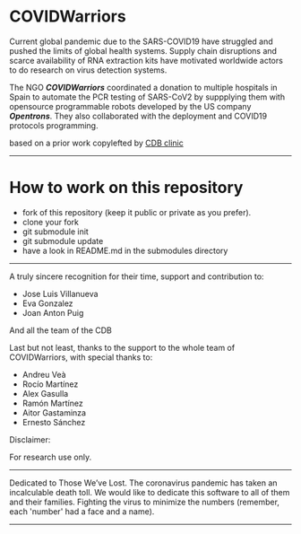 # COVIDWarriors

Current global pandemic due to the SARS-COVID19 have struggled and pushed the limits of global health systems. Supply chain disruptions and scarce availability of RNA extraction kits have motivated worldwide actors to do research on virus detection systems.

The NGO ***COVIDWarriors*** coordinated a donation to multiple hospitals in Spain to automate the PCR testing of SARS-CoV2 by suppplying them with opensource programmable robots  developed by the US company ***Opentrons***. They also collaborated with the deployment and COVID19 protocols programming.

based on a prior work  copylefted by [CDB clinic](https://github.com/CDB-coreBM/covid19clinic)

--------------
# How to work on this repository


- fork of this repository (keep it public or private as you prefer).
- clone your fork
- git submodule init
- git submodule update
- have a look in README.md in the submodules directory

--------------
A truly sincere recognition for their time, support and contribution to:

- Jose Luis Villanueva
- Eva Gonzalez
- Joan Anton Puig

And all the team of the CDB

Last but not least, thanks to the support to the whole team of COVIDWarriors, with special thanks to:
- Andreu Veà
- Rocío Martínez
- Alex Gasulla
- Ramón Martínez
- Aitor Gastaminza
- Ernesto Sánchez


Disclaimer:

For research use only.



------------

Dedicated to Those We’ve Lost. The coronavirus pandemic has taken an incalculable death toll.
We would like to dedicate this software to all of them and their families.
Fighting the virus to minimize the numbers (remember, each 'number' had a face and a
name).

------------
